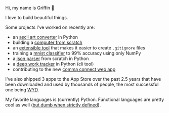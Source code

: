 Hi, my name is Griffin 👋

I love to build beautiful things.

Some projects I've worked on recently are:
- an [ascii art converter](https://github.com/griffinbaker12/ascii-art/) in Python
- building a [computer from scratch](https://github.com/griffinbaker12/nand2tetris)
- an [extensible tool](https://github.com/griffinbaker12/git-ignore-updater) that makes it easier to create `.gitignore` files
- training a [mnist classifier](https://github.com/griffinbaker12/Make-Your-Own-Neural-Network) to 99% accuracy using only NumPy
- a [json parser](https://github.com/griffinbaker12/JSONParser) from scratch in Python
- a [deep work tracker](https://github.com/griffinbaker12/deep-work-tracker) in Python (cli tool)
- contributing to the new [comma connect web app](https://github.com/commaai/new-connect)

I've also shipped 3 apps to the App Store over the past 2.5 years that have been downloaded and used by thousands of people, the most successful one being [WYD](https://apps.apple.com/us/app/wyd-keep-in-touch/id6447770949).

My favorite languages is (currently) Python. Functional languages are pretty cool as well ([but dumb when strictly defined](https://youtu.be/ovYbgbrQ-v8?si=EhHlj2VXE1yXM7t2&t=1947)).
